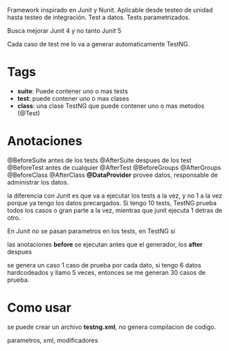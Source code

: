 Framework inspirado en Junit y Nunit.
Aplicable desde testeo de unidad hasta testeo de integración.
Test a datos.
Tests parametrizados.

Busca mejorar Junit 4 y no tanto Junit 5

Cada caso de test me lo va a generar automaticamente TestNG.

# Tags
- **suite**: Puede contener uno o mas tests
- **test**: puede contener uno o mas clases
-  **class**: una clase TestNG que puede contener uno o mas metodos (@Test)


# Anotaciones
@BeforeSuite antes de los tests
@AfterSuite despues de los test
@BeforeTest antes de cualquier 
@AfterTest
@BeforeGroups
@AfterGroups
@BeforeClass
@AfterClass
**@DataProvider** provee datos, responsable de administrar los datos. 


la diferencia con Junit es que va a ejecutar los tests a la vez, y no 1 a la vez porque ya tengo los datos precargados. Si tengo 10 tests, TestNG prueba todos los casos o gran parte a la 
vez, mientras que junit ejecuta 1 detras de otro.

En Junit no se pasan parametros en los tests, en TestNG si

las anotaciones **before** se ejecutan antes que el generador, los **after** despues

se genera un caso 1 caso de prueba por cada dato, si tengo 6 datos hardcodeados y llamo 5 veces, entonces se me generan 30 casos de prueba.
# Como usar
se puede crear un archivo **testng.xml**, no genera compilacion de codigo.

parametros, xml, modificadores

